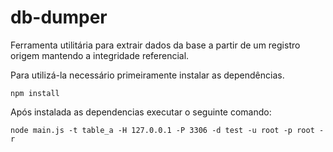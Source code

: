 # db-dumper

Ferramenta utilitária para extrair dados da base a partir de um registro origem mantendo a integridade referencial.

Para utilizá-la necessário primeiramente instalar as dependências.

```
npm install
```

Após instalada as dependencias executar o seguinte comando:

```
node main.js -t table_a -H 127.0.0.1 -P 3306 -d test -u root -p root -r
```
